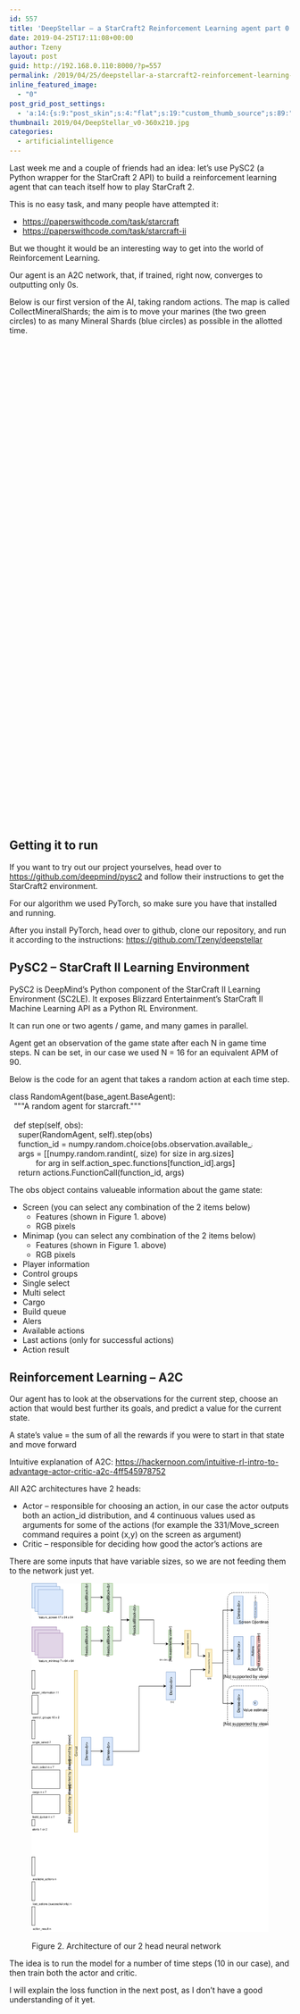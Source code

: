 ```yaml
---
id: 557
title: 'DeepStellar – a StarCraft2 Reinforcement Learning agent part 0.1'
date: 2019-04-25T17:11:08+00:00
author: Tzeny
layout: post
guid: http://192.168.0.110:8000/?p=557
permalink: /2019/04/25/deepstellar-a-starcraft2-reinforcement-learning-agent-part-0-1/
inline_featured_image:
  - "0"
post_grid_post_settings:
  - 'a:14:{s:9:"post_skin";s:4:"flat";s:19:"custom_thumb_source";s:89:"https://tzeny.com/wp-content/plugins/post-grid/assets/frontend/css/images/placeholder.png";s:16:"thumb_custom_url";s:0:"";s:17:"font_awesome_icon";s:0:"";s:23:"font_awesome_icon_color";s:0:"";s:22:"font_awesome_icon_size";s:0:"";s:17:"custom_youtube_id";s:0:"";s:15:"custom_vimeo_id";s:0:"";s:21:"custom_dailymotion_id";s:0:"";s:14:"custom_mp3_url";s:0:"";s:20:"custom_soundcloud_id";s:0:"";s:16:"custom_video_MP4";s:0:"";s:16:"custom_video_OGV";s:0:"";s:17:"custom_video_WEBM";s:0:"";}'
thumbnail: 2019/04/DeepStellar_v0-360x210.jpg
categories:
  - artificialintelligence
---
```

Last week me and a couple of friends had an idea: let’s use PySC2 (a Python wrapper for the StarCraft 2 API) to build a reinforcement learning agent that can teach itself how to play StarCraft 2. 

This is no easy task, and many people have attempted it: 

  * <https://paperswithcode.com/task/starcraft>
  * <https://paperswithcode.com/task/starcraft-ii>

But we thought it would be an interesting way to get into the world of Reinforcement Learning.

Our agent is an A2C network, that, if trained, right now, converges to outputting only 0s.

Below is our first version of the AI, taking random actions. The map is called CollectMineralShards; the aim is to move your marines (the two green circles) to as many Mineral Shards (blue circles) as possible in the allotted time.

<div style="width:640px;height:480px;position:relative;padding-bottom:75.000%;">
</div>

## Getting it to run

If you want to try out our project yourselves, head over to <https://github.com/deepmind/pysc2> and follow their instructions to get the StarCraft2 environment.

For our algorithm we used PyTorch, so make sure you have that installed and running.

After you install PyTorch, head over to github, clone our repository, and run it according to the instructions: <https://github.com/Tzeny/deepstellar>

## PySC2 – StarCraft II Learning Environment

PySC2 is DeepMind’s Python component of the StarCraft II Learning Environment (SC2LE). It exposes Blizzard Entertainment’s StarCraft II Machine Learning API as a Python RL Environment. 

It can run one or two agents / game, and many games in parallel. 

Agent get an observation of the game state after each N in game time steps. N can be set, in our case we used N = 16 for an equivalent APM of 90. 

Below is the code for an agent that takes a random action at each time step.

<div class="codecolorer-container python default" style="overflow:auto;white-space:nowrap;width:435px;">
  <div class="python codecolorer">
    <span class="kw1">class</span> RandomAgent<span class="br0">(</span>base_agent.<span class="me1">BaseAgent</span><span class="br0">)</span>:<br />   <span class="st0">"""A random agent for starcraft."""</span><br /> <br />   <span class="kw1">def</span> step<span class="br0">(</span><span class="kw2">self</span><span class="sy0">,</span> obs<span class="br0">)</span>:<br />     <span class="kw2">super</span><span class="br0">(</span>RandomAgent<span class="sy0">,</span> <span class="kw2">self</span><span class="br0">)</span>.<span class="me1">step</span><span class="br0">(</span>obs<span class="br0">)</span><br />     function_id <span class="sy0">=</span> numpy.<span class="kw3">random</span>.<span class="me1">choice</span><span class="br0">(</span>obs.<span class="me1">observation</span>.<span class="me1">available_actions</span><span class="br0">)</span><br />     args <span class="sy0">=</span> <span class="br0">[</span><span class="br0">[</span>numpy.<span class="kw3">random</span>.<span class="me1">randint</span><span class="br0">(</span><span class="nu0"></span><span class="sy0">,</span> size<span class="br0">)</span> <span class="kw1">for</span> size <span class="kw1">in</span> arg.<span class="me1">sizes</span><span class="br0">]</span><br />             <span class="kw1">for</span> arg <span class="kw1">in</span> <span class="kw2">self</span>.<span class="me1">action_spec</span>.<span class="me1">functions</span><span class="br0">[</span>function_id<span class="br0">]</span>.<span class="me1">args</span><span class="br0">]</span><br />     <span class="kw1">return</span> actions.<span class="me1">FunctionCall</span><span class="br0">(</span>function_id<span class="sy0">,</span> args<span class="br0">)</span>
  </div>
</div>

The obs object contains valueable information about the game state:

  * Screen (you can select any combination of the 2 items below)
      * Features (shown in Figure 1. above)
      * RGB pixels
  * Minimap (you can select any combination of the 2 items below)
      * Features (shown in Figure 1. above)
      * RGB pixels
  * Player information
  * Control groups
  * Single select
  * Multi select
  * Cargo
  * Build queue
  * Alers
  * Available actions
  * Last actions (only for successful actions)
  * Action result

## Reinforcement Learning – A2C

Our agent has to look at the observations for the current step, choose an action that would best further its goals, and predict a value for the current state.

A state’s value = the sum of all the rewards if you were to start in that state and move forward

Intuitive explanation of A2C: <https://hackernoon.com/intuitive-rl-intro-to-advantage-actor-critic-a2c-4ff545978752>

All A2C architectures have 2 heads: 

  * Actor – responsible for choosing an action, in our case the actor outputs both an action\_id distribution, and 4 continuous values used as arguments for some of the actions (for example the 331/Move\_screen command requires a point (x,y) on the screen as argument)
  * Critic – responsible for deciding how good the actor’s actions are

There are some inputs that have variable sizes, so we are not feeding them to the network just yet.<figure class="wp-block-image">

![My helpful screenshot](/assets/img/posts/2019/04/Architecture-2.svg) <figcaption>Figure 2. Architecture of our 2 head neural network</figcaption></figure> 

The idea is to run the model for a number of time steps (10 in our case), and then train both the actor and critic. 

I will explain the loss function in the next post, as I don’t have a good understanding of it yet.
